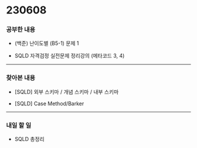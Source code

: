 # 230608

### 공부한 내용

- (백준) 난이도별 (B5-1) 문제 1

- SQLD 자격검정 실전문제 정리강의 (메타코드 3, 4)

---

### 찾아본 내용

- [SQLD] 외부 스키마 / 개념 스키마 / 내부 스키마

- [SQLD] Case Method/Barker

---

### 내일 할 일

- SQLD 총정리
